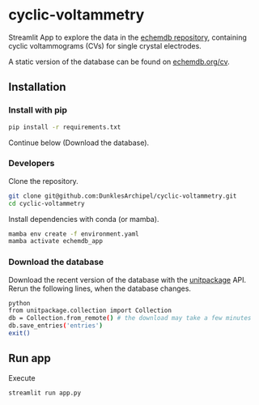 # cyclic-voltammetry

Streamlit App to explore the data in the [echemdb repository](https://github.com/echemdb/electrochemistry-data), containing cyclic voltammograms (CVs) for single crystal electrodes.

A static version of the database can be found on [echemdb.org/cv](https://www.echemdb.org/cv/).

## Installation

### Install with pip

```sh
pip install -r requirements.txt
```

Continue below (Download the database).

### Developers

Clone the repository.

```sh
git clone git@github.com:DunklesArchipel/cyclic-voltammetry.git
cd cyclic-voltammetry
```

Install dependencies with conda (or mamba).

```sh
mamba env create -f environment.yaml
mamba activate echemdb_app
```

### Download the database

Download the recent version of the database with the [unitpackage](https://echemdb.github.io/unitpackage/) API. Rerun the following lines, when the database changes.

```sh
python
from unitpackage.collection import Collection
db = Collection.from_remote() # the download may take a few minutes
db.save_entries('entries')
exit()
```

## Run app

Execute

```sh
streamlit run app.py
```
